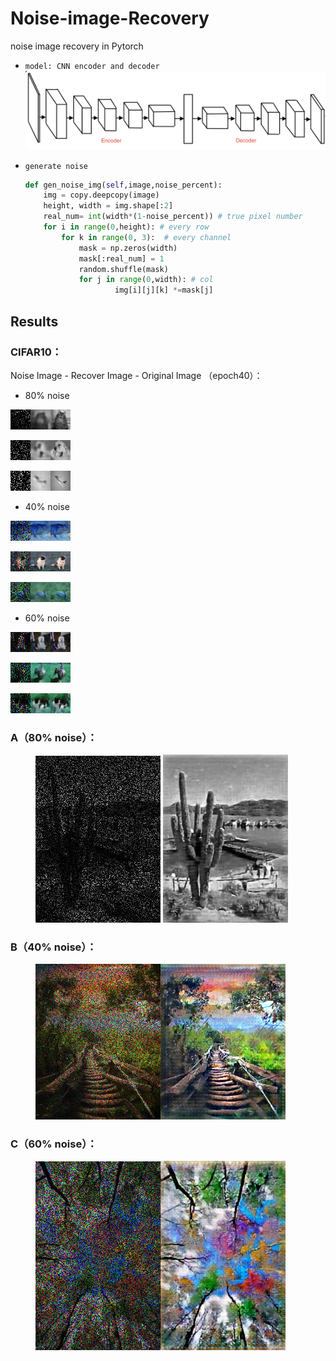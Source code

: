 
# Noise-image-Recovery
noise image recovery in Pytorch
- `model: CNN encoder and decoder`
  ![modelimage](./modelimage.png)

- `generate noise`

  ```python
  def gen_noise_img(self,image,noise_percent):
      img = copy.deepcopy(image)
      height, width = img.shape[:2]
      real_num= int(width*(1-noise_percent)) # true pixel number
      for i in range(0,height): # every row
          for k in range(0, 3):  # every channel 
              mask = np.zeros(width)
              mask[:real_num] = 1
              random.shuffle(mask)
              for j in range(0,width): # col
                      img[i][j][k] *=mask[j]
  ```
## Results


### CIFAR10：

Noise Image - Recover Image  - Original Image （epoch40）：

- 80% noise

![epoch10_step2500_noise](./output/gray80/epoch10_step2500_noise.png)![epoch10_step2500_output](./output/gray80/epoch10_step2500_output.png)![epoch10_step2500_true](./output/gray80/epoch10_step2500_true.png)

![epoch10_step2400_noise](./output/gray80/epoch10_step2400_noise.png)![epoch10_step2400_output](./output/gray80/epoch10_step2400_output.png)![epoch10_step2400_true](./output/gray80/epoch10_step2400_true.png)

![epoch10_step2300_noise](./output/gray80/epoch10_step2300_noise.png)![epoch10_step2300_output](./output/gray80/epoch10_step2300_output.png)![epoch10_step2300_true](./output/gray80/epoch10_step2300_true.png)

- 40% noise

![epoch40_step2400_noise](./output/color40/epoch40_step2400_noise.png)![epoch40_step2400_output](./output/color40/epoch40_step2400_output.png)![epoch40_step2400_true](./output/color40/epoch40_step2400_true.png)

![epoch40_step2500_noise](./output/color40/epoch40_step2500_noise.png)![epoch40_step2500_output](./output/color40/epoch40_step2500_output.png)![epoch40_step2500_true](./output/color40/epoch40_step2500_true.png)

![epoch40_step2300_noise](./output/color40/epoch40_step2300_noise.png)![epoch40_step2300_output](./output/color40/epoch40_step2300_output.png)![epoch40_step2300_true](./output/color40/epoch40_step2300_true.png)

- 60% noise

![epoch40_step2500_noise](./output/color60/epoch40_step2500_noise.png)![epoch40_step2500_output](./output/color60/epoch40_step2500_output.png)![epoch40_step2500_true](./output/color60/epoch40_step2500_true.png)

![epoch40_step2400_noise](./output/color60/epoch40_step2400_noise.png)![epoch40_step2400_output](./output/color60/epoch40_step2400_output.png)![epoch40_step2400_true](./output/color60/epoch40_step2400_true.png)

![epoch40_step2300_noise](./output/color60/epoch40_step2300_noise.png)![epoch40_step2300_output](./output/color60/epoch40_step2300_output.png)![epoch40_step2300_true](./output/color60/epoch40_step2300_true.png)

### A（80% noise）：

<figure class="half">
  <img src="A.png" width="200">
  <img src="./output/gray80/test_39_output.png" width="200">
</figure>


### B（40% noise）：

<figure class="half">
<img src="B.png" width="200"><img src="./output/color40/test_output.png" width="200">
</figure>

### C（60% noise）：

<figure class="half">
<img src="C.png" width="200"><img src="./output/color60/test_output.png" width="200">
</figure>

